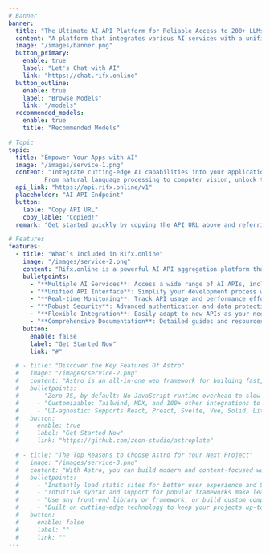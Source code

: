 ```yaml
---
# Banner
banner:
  title: "The Ultimate AI API Platform for Reliable Access to 200+ LLMs."
  content: "A platform that integrates various AI services with a unified API interface, allowing you to easily access any LLM with a single endpoint while managing fallbacks, load balancing, retries, and caching."
  image: "/images/banner.png"
  button_primary:
    enable: true
    label: "Let's Chat with AI"
    link: "https://chat.rifx.online"
  button_outline:
    enable: true
    label: "Browse Models"
    link: "/models"
  recommended_models:
    enable: true
    title: "Recommended Models"

# Topic
topic:
  title: "Empower Your Apps with AI"
  image: "/images/service-1.png"
  content: "Integrate cutting-edge AI capabilities into your applications with our powerful API. 
          From natural language processing to computer vision, unlock the potential of AI with just a few lines of code."
  api_link: "https://api.rifx.online/v1"
  placeholder: "AI API Endpoint"
  button:
    lable: "Copy API URL"
    copy_lable: "Copied!"
  remark: "Get started quickly by copying the API URL above and referring to our comprehensive documentation."

# Features
features:
  - title: "What’s Included in Rifx.online"
    image: "/images/service-2.png"
    content: "Rifx.online is a powerful AI API aggregation platform that provides everything you need to enhance your projects. Here’s what you get:"
    bulletpoints:
      - "**Multiple AI Services**: Access a wide range of AI APIs, including NLP, image recognition, and more."
      - "**Unified API Interface**: Simplify your development process with a single, consistent API access point."
      - "**Real-time Monitoring**: Track API usage and performance effortlessly."
      - "**Robust Security**: Advanced authentication and data protection mechanisms."
      - "**Flexible Integration**: Easily adapt to new APIs as your needs evolve."
      - "**Comprehensive Documentation**: Detailed guides and resources to help you get started quickly."
    button:
      enable: false
      label: "Get Started Now"
      link: "#"

  # - title: "Discover the Key Features Of Astro"
  #   image: "/images/service-2.png"
  #   content: "Astro is an all-in-one web framework for building fast, content-focused websites. It offers a range of exciting features for developers and website creators. Some of the key features are:"
  #   bulletpoints:
  #     - "Zero JS, by default: No JavaScript runtime overhead to slow you down."
  #     - "Customizable: Tailwind, MDX, and 100+ other integrations to choose from."
  #     - "UI-agnostic: Supports React, Preact, Svelte, Vue, Solid, Lit and more."
  #   button:
  #     enable: true
  #     label: "Get Started Now"
  #     link: "https://github.com/zeon-studio/astroplate"

  # - title: "The Top Reasons to Choose Astro for Your Next Project"
  #   image: "/images/service-3.png"
  #   content: "With Astro, you can build modern and content-focused websites without sacrificing performance or ease of use."
  #   bulletpoints:
  #     - "Instantly load static sites for better user experience and SEO."
  #     - "Intuitive syntax and support for popular frameworks make learning and using Astro a breeze."
  #     - "Use any front-end library or framework, or build custom components, for any project size."
  #     - "Built on cutting-edge technology to keep your projects up-to-date with the latest web standards."
  #   button:
  #     enable: false
  #     label: ""
  #     link: ""
---
```

